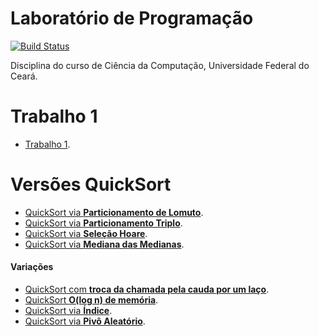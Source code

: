 # Laboratório de Programação

[![Build Status](https://travis-ci.org/joemccann/dillinger.svg?branch=master)](https://travis-ci.org/joemccann/dillinger)

Disciplina do curso de Ciência da Computação, Universidade Federal do Ceará.

# Trabalho 1
* [Trabalho 1](QuickSort/TrabalhoLabProg.cpp).

# Versões QuickSort

* [QuickSort via **Particionamento de Lomuto**](QuickSort/ParticaoLomuto.cpp).
* [QuickSort via **Particionamento Triplo**](QuickSort/ParticaoTripla.cpp).
* [QuickSort via **Seleção Hoare**](QuickSort/SelecaoHoare.cpp).
* [QuickSort via **Mediana das Medianas**](QuickSort/BFPRT.cpp).
#### Variações
* [QuickSort com **troca da chamada pela cauda por um laço**](QuickSort/QuickSortLaco.cpp).
* [QuickSort **O(log n) de memória**](QuickSort/QuickSortMemoria.cpp).
* [QuickSort via **Índice**](QuickSort/QuickSortIndice.cpp).
* [QuickSort via **Pivô Aleatório**](QuickSort/QuickSortAleatorio.cpp).


